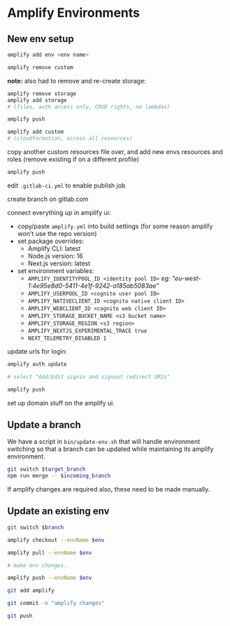 # Amplify Environments

## New env setup

```bash
amplify add env <env name>
```

```bash
amplify remove custom
```

**note:** also had to remove and re-create storage:

```bash
amplify remove storage
amplify add storage
# (files, auth access only, CRUD rights, no lambdas)
```

```bash
amplify push
```

```bash
amplify add custom
# (cloudformation, access all resources)
```

copy another custom resources file over, and add new envs resources and roles (remove existing if on a different profile)

```bash
amplify push
```

edit `.gitlab-ci.yml` to enable publish job

create branch on gitlab.com

connect everything up in amplify ui:

- copy/paste `amplify.yml` into build settings (for some reason amplify won't use the repo version)
- set package overrides:
  - Amplify CLI: latest
  - Node.js version: 16
  - Next.js version: latest
- set environment variables:
  - `AMPLIFY_IDENTITYPOOL_ID <identity pool ID>` _eg: "eu-west-1:4e95e8d0-5411-4e1f-9242-a185ab5083ae"_
  - `AMPLIFY_USERPOOL_ID <cognito user pool ID>`
  - `AMPLIFY_NATIVECLIENT_ID <cognito native client ID>`
  - `AMPLIFY_WEBCLIENT_ID <cognito web client ID>`
  - `AMPLIFY_STORAGE_BUCKET_NAME <s3 bucket name>`
  - `AMPLIFY_STORAGE_REGION <s3 region>`
  - `AMPLIFY_NEXTJS_EXPERIMENTAL_TRACE true`
  - `NEXT_TELEMETRY_DISABLED 1`

update urls for login:

```bash
amplify auth update

# select "Add/Edit signin and signout redirect URIs"
```

```bash
amplify push
```

set up domain stuff on the amplify ui.

## Update a branch

We have a script in `bin/update-env.sh` that will handle environment switching so that a branch can be updated while maintaining its amplify environment.

```bash
git switch $target_branch
npm run merge -- $incoming_branch
```

If amplify changes are required also, these need to be made manually.

## Update an existing env

```bash
git switch $branch

amplify checkout --envName $env

amplify pull --envName $env

# make env changes..

amplify push --envName $env

git add amplify

git commit -m "amplify changes"

git push
```
